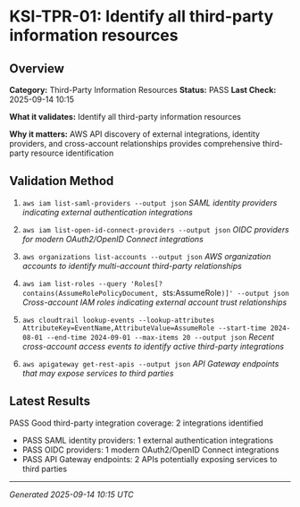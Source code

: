 # KSI-TPR-01: Identify all third-party information resources

## Overview

**Category:** Third-Party Information Resources
**Status:** PASS
**Last Check:** 2025-09-14 10:15

**What it validates:** Identify all third-party information resources

**Why it matters:** AWS API discovery of external integrations, identity providers, and cross-account relationships provides comprehensive third-party resource identification

## Validation Method

1. `aws iam list-saml-providers --output json`
   *SAML identity providers indicating external authentication integrations*

2. `aws iam list-open-id-connect-providers --output json`
   *OIDC providers for modern OAuth2/OpenID Connect integrations*

3. `aws organizations list-accounts --output json`
   *AWS organization accounts to identify multi-account third-party relationships*

4. `aws iam list-roles --query 'Roles[?contains(AssumeRolePolicyDocument, `sts:AssumeRole`)]' --output json`
   *Cross-account IAM roles indicating external account trust relationships*

5. `aws cloudtrail lookup-events --lookup-attributes AttributeKey=EventName,AttributeValue=AssumeRole --start-time 2024-08-01 --end-time 2024-09-01 --max-items 20 --output json`
   *Recent cross-account access events to identify active third-party integrations*

6. `aws apigateway get-rest-apis --output json`
   *API Gateway endpoints that may expose services to third parties*

## Latest Results

PASS Good third-party integration coverage: 2 integrations identified
- PASS SAML identity providers: 1 external authentication integrations
- PASS OIDC providers: 1 modern OAuth2/OpenID Connect integrations
- PASS API Gateway endpoints: 2 APIs potentially exposing services to third parties

---
*Generated 2025-09-14 10:15 UTC*
